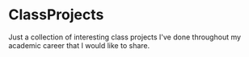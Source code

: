 # ClassProjects
Just a collection of interesting class projects I've done throughout my academic career that I would like to share.
